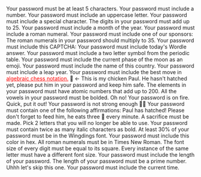 Your password must be at least 5 characters.
Your password must include a number.
Your password must include an uppercase letter.
Your password must include a special character.
The digits in your password must add up to 25.
Your password must include a month of the year.
Your password must include a roman numeral.
Your password must include one of our sponsors:
The roman numerals in your password should multiply to 35.
Your password must include this CAPTCHA:
Your password must include today's Wordle answer.
Your password must include a two letter symbol from the periodic table.
Your password must include the current phase of the moon as an emoji.
Your password must include the name of this country.
Your password must include a leap year.
Your password must include the best move in <a style='color: #ff0000' target='_blank' href='https://en.wikipedia.org/wiki/Algebraic_notation_(chess)'>algebraic chess notation.</a>
🥚 ← This is my chicken Paul. He hasn't hatched yet, please put him in your password and keep him safe.
The elements in your password must have atomic numbers that add up to 200.
All the vowels in your password must be bolded.
Oh no! Your password is on fire. Quick, put it out!
Your password is not strong enough 🏋️‍♂️
Your password must contain one of the following affirmations:
Paul has hatched! Please don't forget to feed him, he eats three 🐛 every minute.
A sacrifice must be made. Pick 2 letters that you will no longer be able to use.
Your password must contain twice as many italic characters as bold.
At least 30% of your password must be in the Wingdings font.
Your password must include this color in hex.
All roman numerals must be in Times New Roman.
The font size of every digit must be equal to its square.
Every instance of the same letter must have a different font size.
Your password must include the length of your password.
The length of your password must be a prime number.
Uhhh let's skip this one.
Your password must include the current time.